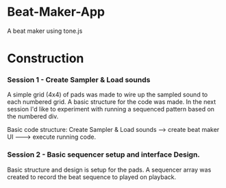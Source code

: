 # Beat-Maker-App
A beat maker using tone.js

# Construction
### Session 1 - Create Sampler & Load sounds
A simple grid (4x4) of pads was made to wire up the sampled sound to each numbered grid. A basic structure for the code was made. In the next session I'd like to experiment with running a sequenced pattern based on the numbered div. 

Basic code structure: Create Sampler & Load sounds --> create beat maker UI ---> execute running code.

### Session 2 - Basic sequencer setup and interface Design.
Basic structure and design is setup for the pads. A sequencer array was created to record the beat sequence to played on playback.